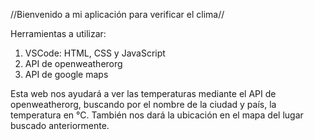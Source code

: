//Bienvenido a mi aplicación para verificar el clima//

Herramientas a utilizar:

1. VSCode: HTML, CSS y JavaScript
2. API de openweatherorg
3. API de google maps

Esta web nos ayudará a ver las temperaturas mediante el API de openweatherorg, buscando por el nombre de la ciudad y país, la temperatura en °C. 
También nos dará la ubicación en el mapa del lugar buscado anteriormente.
